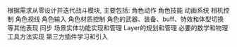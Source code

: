 ﻿根据需求从零设计并迭代战斗模块, 主要包括:
角色动作
角色技能
动画系统
相机控制
角色视线
角色输入
角色材质控制
角色的武器、装备、buff、特效和体型切换等其他表现
同步
场景实体功能实现和管理
Layer的规划和管理
必要的数学和物理工具方法实现
第三方插件学习和引入




